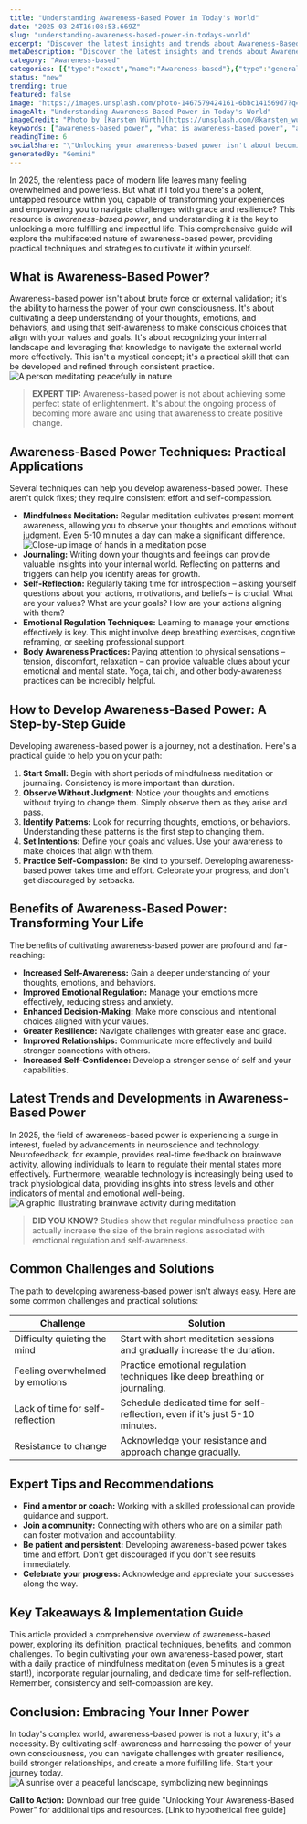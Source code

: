 ```yaml
---
title: "Understanding Awareness-Based Power in Today's World"
date: "2025-03-24T16:08:53.669Z"
slug: "understanding-awareness-based-power-in-todays-world"
excerpt: "Discover the latest insights and trends about Awareness-Based Power. This comprehensive guide covers everything you need to know about Awareness-Based Power in 2025."
metaDescription: "Discover the latest insights and trends about Awareness-Based Power. This comprehensive guide covers everything you need to know about Awareness-Based Powe..."
category: "Awareness-based"
categories: [{"type":"exact","name":"Awareness-based"},{"type":"general","name":"Leadership"},{"type":"medium","name":"Decision Making"},{"type":"specific","name":"Strategic Planning"},{"type":"niche","name":"Risk Mitigation"}]
status: "new"
trending: true
featured: false
image: "https://images.unsplash.com/photo-1467579424161-6bbc141569d7?q=85&w=1200&fit=max&fm=webp&auto=compress"
imageAlt: "Understanding Awareness-Based Power in Today's World"
imageCredit: "Photo by [Karsten Würth](https://unsplash.com/@karsten_wuerth) on Unsplash"
keywords: ["awareness-based power", "what is awareness-based power", "awareness-based power techniques", "how to develop awareness-based power", "benefits of awareness-based power", "increase awareness-based power", "awareness-based power for personal growth", "buy awareness-based power book", "awareness-based power meditation", "awareness-based power self-help"]
readingTime: 6
socialShare: "\"Unlocking your awareness-based power isn't about becoming perfect; it's about becoming more present and intentional in every moment.\"  #awareness #mindfulness #selfgrowth #power"
generatedBy: "Gemini"
---
```




In 2025, the relentless pace of modern life leaves many feeling overwhelmed and powerless.  But what if I told you there's a potent, untapped resource within you, capable of transforming your experiences and empowering you to navigate challenges with grace and resilience?  This resource is *awareness-based power*, and understanding it is the key to unlocking a more fulfilling and impactful life. This comprehensive guide will explore the multifaceted nature of awareness-based power, providing practical techniques and strategies to cultivate it within yourself.

## What is Awareness-Based Power?

Awareness-based power isn't about brute force or external validation; it's the ability to harness the power of your own consciousness.  It's about cultivating a deep understanding of your thoughts, emotions, and behaviors, and using that self-awareness to make conscious choices that align with your values and goals.  It's about recognizing your internal landscape and leveraging that knowledge to navigate the external world more effectively.  This isn't a mystical concept; it's a practical skill that can be developed and refined through consistent practice. ![A person meditating peacefully in nature](https://images.unsplash.com/photo-1466629437334-b4f6603563c5?q=85&w=1200&fit=max&fm=webp&auto=compress)

> **EXPERT TIP:**  Awareness-based power is not about achieving some perfect state of enlightenment. It's about the ongoing process of becoming more aware and using that awareness to create positive change.

## Awareness-Based Power Techniques: Practical Applications

Several techniques can help you develop awareness-based power. These aren't quick fixes; they require consistent effort and self-compassion.

* **Mindfulness Meditation:**  Regular meditation cultivates present moment awareness, allowing you to observe your thoughts and emotions without judgment.  Even 5-10 minutes a day can make a significant difference. ![Close-up image of hands in a meditation pose](https://images.unsplash.com/photo-1515191107209-c28698631303?q=85&w=1200&fit=max&fm=webp&auto=compress)
* **Journaling:** Writing down your thoughts and feelings can provide valuable insights into your internal world.  Reflecting on patterns and triggers can help you identify areas for growth.
* **Self-Reflection:** Regularly taking time for introspection – asking yourself questions about your actions, motivations, and beliefs – is crucial.  What are your values? What are your goals? How are your actions aligning with them?
* **Emotional Regulation Techniques:** Learning to manage your emotions effectively is key. This might involve deep breathing exercises, cognitive reframing, or seeking professional support.
* **Body Awareness Practices:**  Paying attention to physical sensations – tension, discomfort, relaxation – can provide valuable clues about your emotional and mental state. Yoga, tai chi, and other body-awareness practices can be incredibly helpful.

## How to Develop Awareness-Based Power: A Step-by-Step Guide

Developing awareness-based power is a journey, not a destination. Here's a practical guide to help you on your path:

1. **Start Small:** Begin with short periods of mindfulness meditation or journaling. Consistency is more important than duration.
2. **Observe Without Judgment:**  Notice your thoughts and emotions without trying to change them. Simply observe them as they arise and pass.
3. **Identify Patterns:**  Look for recurring thoughts, emotions, or behaviors. Understanding these patterns is the first step to changing them.
4. **Set Intentions:**  Define your goals and values.  Use your awareness to make choices that align with them.
5. **Practice Self-Compassion:** Be kind to yourself.  Developing awareness-based power takes time and effort.  Celebrate your progress, and don't get discouraged by setbacks.

## Benefits of Awareness-Based Power: Transforming Your Life

The benefits of cultivating awareness-based power are profound and far-reaching:

* **Increased Self-Awareness:**  Gain a deeper understanding of your thoughts, emotions, and behaviors.
* **Improved Emotional Regulation:** Manage your emotions more effectively, reducing stress and anxiety.
* **Enhanced Decision-Making:** Make more conscious and intentional choices aligned with your values.
* **Greater Resilience:**  Navigate challenges with greater ease and grace.
* **Improved Relationships:**  Communicate more effectively and build stronger connections with others.
* **Increased Self-Confidence:**  Develop a stronger sense of self and your capabilities.

## Latest Trends and Developments in Awareness-Based Power

In 2025, the field of awareness-based power is experiencing a surge in interest, fueled by advancements in neuroscience and technology.  Neurofeedback, for example, provides real-time feedback on brainwave activity, allowing individuals to learn to regulate their mental states more effectively.  Furthermore, wearable technology is increasingly being used to track physiological data, providing insights into stress levels and other indicators of mental and emotional well-being.  ![A graphic illustrating brainwave activity during meditation](https://images.unsplash.com/photo-1467579424161-6bbc141569d7?q=85&w=1200&fit=max&fm=webp&auto=compress)

> **DID YOU KNOW?** Studies show that regular mindfulness practice can actually increase the size of the brain regions associated with emotional regulation and self-awareness.

## Common Challenges and Solutions

The path to developing awareness-based power isn't always easy.  Here are some common challenges and practical solutions:

| Challenge                     | Solution                                                                   |
|------------------------------|---------------------------------------------------------------------------|
| Difficulty quieting the mind | Start with short meditation sessions and gradually increase the duration.  |
| Feeling overwhelmed by emotions | Practice emotional regulation techniques like deep breathing or journaling. |
| Lack of time for self-reflection | Schedule dedicated time for self-reflection, even if it's just 5-10 minutes. |
| Resistance to change          | Acknowledge your resistance and approach change gradually.                   |

## Expert Tips and Recommendations

* **Find a mentor or coach:**  Working with a skilled professional can provide guidance and support.
* **Join a community:**  Connecting with others who are on a similar path can foster motivation and accountability.
* **Be patient and persistent:**  Developing awareness-based power takes time and effort.  Don't get discouraged if you don't see results immediately.
* **Celebrate your progress:**  Acknowledge and appreciate your successes along the way.

## Key Takeaways & Implementation Guide

This article provided a comprehensive overview of awareness-based power, exploring its definition, practical techniques, benefits, and common challenges.  To begin cultivating your own awareness-based power, start with a daily practice of mindfulness meditation (even 5 minutes is a great start!), incorporate regular journaling, and dedicate time for self-reflection.  Remember, consistency and self-compassion are key.

## Conclusion: Embracing Your Inner Power

In today's complex world, awareness-based power is not a luxury; it's a necessity. By cultivating self-awareness and harnessing the power of your own consciousness, you can navigate challenges with greater resilience, build stronger relationships, and create a more fulfilling life.  Start your journey today.  ![A sunrise over a peaceful landscape, symbolizing new beginnings](https://images.unsplash.com/photo-1610056494249-5d7f111cf78f?q=85&w=1200&fit=max&fm=webp&auto=compress)

**Call to Action:** Download our free guide "Unlocking Your Awareness-Based Power" for additional tips and resources. [Link to hypothetical free guide]

